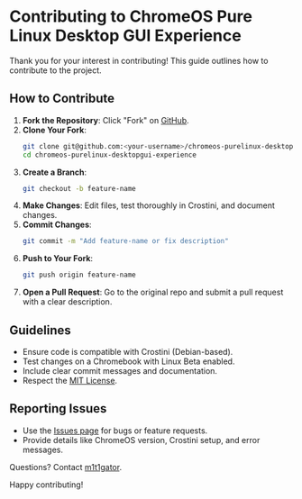 # Contributing to ChromeOS Pure Linux Desktop GUI Experience

Thank you for your interest in contributing! This guide outlines how to contribute to the project.

## How to Contribute
1. **Fork the Repository**: Click "Fork" on [GitHub](https://github.com/m1t1gator/chromeos-purelinux-desktopgui-experience).
2. **Clone Your Fork**:
   ```bash
   git clone git@github.com:<your-username>/chromeos-purelinux-desktopgui-experience.git
   cd chromeos-purelinux-desktopgui-experience
   ```
3. **Create a Branch**:
   ```bash
   git checkout -b feature-name
   ```
4. **Make Changes**: Edit files, test thoroughly in Crostini, and document changes.
5. **Commit Changes**:
   ```bash
   git commit -m "Add feature-name or fix description"
   ```
6. **Push to Your Fork**:
   ```bash
   git push origin feature-name
   ```
7. **Open a Pull Request**: Go to the original repo and submit a pull request with a clear description.

## Guidelines
- Ensure code is compatible with Crostini (Debian-based).
- Test changes on a Chromebook with Linux Beta enabled.
- Include clear commit messages and documentation.
- Respect the [MIT License](LICENSE).

## Reporting Issues
- Use the [Issues page](https://github.com/m1t1gator/chromeos-purelinux-desktopgui-experience/issues) for bugs or feature requests.
- Provide details like ChromeOS version, Crostini setup, and error messages.

Questions? Contact [m1t1gator](https://github.com/m1t1gator).

Happy contributing!
